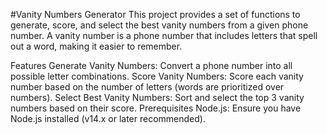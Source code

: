 #Vanity Numbers Generator
This project provides a set of functions to generate, score, and select the best vanity numbers from a given phone number. A vanity number is a phone number that includes letters that spell out a word, making it easier to remember.

Features
Generate Vanity Numbers: Convert a phone number into all possible letter combinations.
Score Vanity Numbers: Score each vanity number based on the number of letters (words are prioritized over numbers).
Select Best Vanity Numbers: Sort and select the top 3 vanity numbers based on their score.
Prerequisites
Node.js: Ensure you have Node.js installed (v14.x or later recommended).
